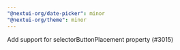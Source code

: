 ```yaml
---
"@nextui-org/date-picker": minor
"@nextui-org/theme": minor
---
```


Add support for selectorButtonPlacement property (#3015)
